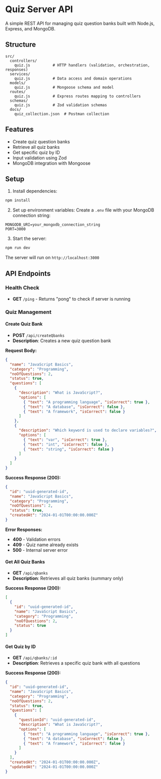 # Quiz Server API

A simple REST API for managing quiz question banks built with Node.js, Express, and MongoDB.

## Structure

```
src/
  controllers/
    quiz.js          # HTTP handlers (validation, orchestration, responses)
  services/
    quiz.js          # Data access and domain operations
  models/
    quiz.js          # Mongoose schema and model
  routes/
    quiz.js          # Express routes mapping to controllers
  schemas/
    quiz.js          # Zod validation schemas
  docs/
    quiz_collection.json  # Postman collection
```

## Features

- Create quiz question banks
- Retrieve all quiz banks
- Get specific quiz by ID
- Input validation using Zod
- MongoDB integration with Mongoose

## Setup

1. Install dependencies:
```bash
npm install
```

2. Set up environment variables:
Create a `.env` file with your MongoDB connection string:
```
MONGODB_URI=your_mongodb_connection_string
PORT=3000
```

3. Start the server:
```bash
npm run dev
```

The server will run on `http://localhost:3000`

## API Endpoints

### Health Check
- **GET** `/ping` - Returns "pong" to check if server is running

### Quiz Management

#### Create Quiz Bank
- **POST** `/api/createQbanks`
- **Description**: Creates a new quiz question bank

**Request Body:**
```json
{
  "name": "JavaScript Basics",
  "category": "Programming",
  "noOfQuestions": 2,
  "status": true,
  "questions": [
    {
      "description": "What is JavaScript?",
      "options": [
        { "text": "A programming language", "isCorrect": true },
        { "text": "A database", "isCorrect": false },
        { "text": "A framework", "isCorrect": false }
      ]
    },
    {
      "description": "Which keyword is used to declare variables?",
      "options": [
        { "text": "var", "isCorrect": true },
        { "text": "int", "isCorrect": false },
        { "text": "string", "isCorrect": false }
      ]
    }
  ]
}
```

**Success Response (200):**
```json
{
  "id": "uuid-generated-id",
  "name": "JavaScript Basics",
  "category": "Programming",
  "noOfQuestions": 2,
  "status": true,
  "createdAt": "2024-01-01T00:00:00.000Z"
}
```

**Error Responses:**
- **400** - Validation errors
- **409** - Quiz name already exists
- **500** - Internal server error

#### Get All Quiz Banks
- **GET** `/api/qbanks`
- **Description**: Retrieves all quiz banks (summary only)

**Success Response (200):**
```json
[
  {
    "id": "uuid-generated-id",
    "name": "JavaScript Basics",
    "category": "Programming",
    "noOfQuestions": 2,
    "status": true
  }
]
```

#### Get Quiz by ID
- **GET** `/api/qbanks/:id`
- **Description**: Retrieves a specific quiz bank with all questions

**Success Response (200):**
```json
{
  "id": "uuid-generated-id",
  "name": "JavaScript Basics",
  "category": "Programming",
  "noOfQuestions": 2,
  "status": true,
  "questions": [
    {
      "questionId": "uuid-generated-id",
      "description": "What is JavaScript?",
      "options": [
        { "text": "A programming language", "isCorrect": true },
        { "text": "A database", "isCorrect": false },
        { "text": "A framework", "isCorrect": false }
      ]
    }
  ],
  "createdAt": "2024-01-01T00:00:00.000Z",
  "updatedAt": "2024-01-01T00:00:00.000Z"
}
```

